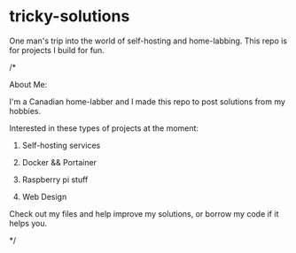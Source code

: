 # tricky-solutions
One man's trip into the world of self-hosting and home-labbing. This repo is for projects I build for fun.

/*

About Me:

I'm a Canadian home-labber and I made this repo to post solutions from my hobbies.

Interested in these types of projects at the moment:

  1) Self-hosting services
  
  2) Docker && Portainer
  
  3) Raspberry pi stuff
  
  4) Web Design
  
Check out my files and help improve my solutions, or borrow my code if it helps you.

*/
